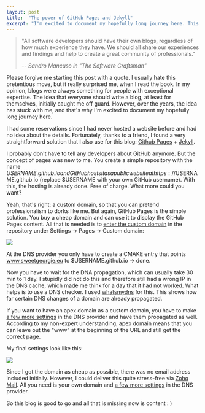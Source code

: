 ```yaml
---
layout: post
title:  "The power of GitHub Pages and Jekyll"
excerpt: "I'm excited to document my hopefully long journey here. This post will shed some light on the technical details of creating this blog."
---
```


> "All software developers should have their own blogs, regardless of how much experience they have. We should all share our experiences and findings and help to create a great community of professionals." 
>
> -- <cite>Sandro Mancuso in "The Software Craftsman"</cite>

Please forgive me starting this post with a quote. I usually hate this pretentious move, but it really surprised me, when I read the book. In my opinion, blogs were always something for people with exceptional expertise. The idea that everyone should write a blog, at least for themselves, initially caught me off guard. However, over the years, the idea has stuck with me, and that's why I'm excited to document my hopefully long journey here.

I had some reservations since I had never hosted a website before and had no idea about the details. Fortunately, thanks to a friend, I found a very straightforward solution that I also use for this blog: [Github Pages](https://pages.github.com/) + [Jekyll](https://jekyllrb.com/).

I probably don't have to tell any developers about GitHub anymore. But the concept of pages was new to me. You create a simple repository with the name $USERNAME.github.io and GitHub hosts it as a public website at https://$USERNAME.github.io (replace $USERNAME with your own GitHub username). With this, the hosting is already done. Free of charge. What more could you want?

Yeah, that's right: a custom domain, so that you can pretend professionalism to dorks like me. But again, GitHub Pages is the simple solution. You buy a cheap domain and can use it to display the GitHub Pages content. All that is needed is to [enter the custom domain](https://docs.github.com/en/pages/configuring-a-custom-domain-for-your-github-pages-site/managing-a-custom-domain-for-your-github-pages-site#configuring-a-subdomain) in the repository under Settings -> Pages -> Custom domain:

![]({{site.baseurl}}/assets/images/custom_domain.png)

At the DNS provider you only have to create a CMAKE entry that points www.sweetgeorgie.eu to $USERNAME.github.io -> done.

Now you have to wait for the DNA propagation, which can usually take 30 min to 1 day. I stupidly did not do this and therefore still had a wrong IP in the DNS cache, which made me think for a day that it had not worked. What helps is to use a DNS checker. I used [whatsmydns](https://www.whatsmydns.net/) for this. This shows how far certain DNS changes of a domain are already propagated.

If you want to have an apex domain as a custom domain, you have to make [a few more settings](https://docs.github.com/en/pages/configuring-a-custom-domain-for-your-github-pages-site/managing-a-custom-domain-for-your-github-pages-site#configuring-an-apex-domain) in the DNS provider and have them propagated as well. According to my non-expert understanding, apex domain means that you can leave out the "www" at the beginning of the URL and still get the correct page.

My final settings look like this:

![]({{site.baseurl}}/assets/images/custom_domain_dns.png)

Since I got the domain as cheap as possible, there was no email address included initially. However, I could deliver this quite stress-free via [Zoho Mail](https://www.zoho.com/de/mail/). All you need is your own domain and [a few more settings](https://www.zoho.com/mail/help/adminconsole/email-hosting-setup.html) in the DNS provider.

So this blog is good to go and all that is missing now is content : ) 
